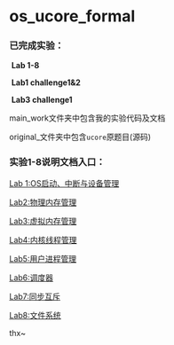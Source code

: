 # os_ucore_formal
### **已完成实验：**

​		**Lab 1-8**

​		**Lab1 challenge1&2**

​        **Lab3 challenge1**

main_work文件夹中包含我的实验代码及文档

original_文件夹中包含`ucore`原题目(源码)

### 实验1-8说明文档入口：

[Lab 1:OS启动、中断与设备管理](https://github.com/leafCyhvss/os_ucore_formal/blob/master/main_work/labcodes/lab1/OS%20lab%201%20work%20issue.md)

[Lab2:物理内存管理](https://github.com/leafCyhvss/os_ucore_formal/blob/master/main_work/labcodes/lab2%20(another%20copy)/os_lab2_work_issue.md)

[Lab3:虚拟内存管理](https://github.com/leafCyhvss/os_ucore_formal/blob/master/main_work/labcodes/lab3%20(copy)/os_work_lab3%20issue.md)

[Lab4:内核线程管理](https://github.com/leafCyhvss/os_ucore_formal/blob/master/main_work/labcodes/lab4/os_work%20lab4%20issue.md)

[Lab5:用户进程管理](https://github.com/leafCyhvss/os_ucore_formal/blob/master/main_work/labcodes/lab5_2/os_work%20lab5%20issue.md)

[Lab6:调度器](https://github.com/leafCyhvss/os_ucore_formal/blob/master/main_work/labcodes/lab6_1/os%20work_lab6%20issue.md)

[Lab7:同步互斥](https://github.com/leafCyhvss/os_ucore_formal/blob/master/main_work/labcodes/lab7/os_work%20lab7%20issue.md)

[Lab8:文件系统](https://github.com/leafCyhvss/os_ucore_formal/blob/master/main_work/labcodes/lab8/os%20work%20lab%208.md)

thx~

